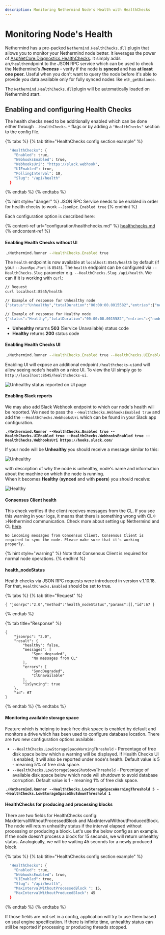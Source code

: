 ```yaml
---
description: Monitoring Nethermind Node's Health with HealthChecks
---
```


# Monitoring Node's Health

Nethermind has a pre-packed `Nethermind.HealthChecks.dll` plugin that allows you to monitor your Nethermind node better. It leverages the power of [AspNetCore.Diagnostics.HealthChecks](https://github.com/Xabaril/AspNetCore.Diagnostics.HealthChecks). It simply adds an`/health`endpoint to the JSON RPC service which can be used to check the Nethermind's _**liveness** -_ verify if the node is **synced** and has **at least one peer.** Useful when you don't want to query the node before it's able to provide you data available only for fully synced nodes like `eth_getBalance`.

The `Nethermind.HealthChecks.dll`plugin will be automatically loaded on Nethermind start.

## Enabling and configuring Health Checks

The health checks need to be additionally enabled which can be done either through `--HealthChecks.*` flags or by adding a `"HealthChecks"` section to the config file.&#x20;

{% tabs %}
{% tab title="HealthChecks config section example" %}
```bash
  "HealthChecks": {
    "Enabled": true,
    "WebhooksEnabled": true,
    "WebhooksUri": "https://slack.webhook",
    "UIEnabled": true,
    "PollingInterval": 10,
    "Slug": "/api/health"
  }
```
{% endtab %}
{% endtabs %}

{% hint style="danger" %}
JSON RPC Service needs to be enabled in order for health checks to work `--JsonRpc.Enabled true`
{% endhint %}

Each configuration option is described here:&#x20;

{% content-ref url="configuration/healthchecks.md" %}
[healthchecks.md](configuration/healthchecks.md)
{% endcontent-ref %}

#### Enabling Health Checks without UI&#x20;

```bash
./Nethermind.Runner --HealthChecks.Enabled true
```

The `health` endpoint is now available at `localhost:8545/health`  by default (if your `--JsonRpc.Port` is `8545`). The `health` endpoint can be configured via `--HealthChecks.Slug` parameter e.g. `--HealthChecks.Slug /api/health`. We can if it is working with `curl`:

```bash
// Request
curl localhost:8545/health

// Example of response for Unhealthy node
{"status":"Unhealthy","totalDuration":"00:00:00.0015582","entries":{"node-health":{"data":{},"description":"The node has 0 peers connected","duration":"00:00:00.0003881","status":"Unhealthy","tags":[]}}}

// Example of response for Healthy node
{"status":"Healthy","totalDuration":"00:00:00.0015582","entries":{"node-health":{"data":{},"description":"The node is now fully synced with a network, number of peers: 99","duration":"00:00:00.0003881","status":"Healthy","tags":[]}}}
```

* **Unhealthy** returns **503** (Service Unavailable) status code
* **Healthy** returns **200** status code

#### Enabling Health Checks UI

```bash
./Nethermind.Runner --HealthChecks.Enabled true --HealthChecks.UIEnabled true
```

Enabling UI will expose an additional endpoint `/healthchecks-ui`and will allow seeing node's health on a nice UI. To view the UI simply go to `http://localhost:8545/healthchecks-ui`.

![Unhealthy status reported on UI page](<../.gitbook/assets/image (76).png>)

#### Enabling Slack reports

We may also add Slack Webhook endpoint to which our node's health will be reported. We need to pass the `--HealthChecks.WebhooksEnabled true` and add  the `--HealthChecks.WebhooksUri` which can be found in your Slack app configuration.

<pre class="language-bash"><code class="lang-bash"><strong>./Nethermind.Runner --HealthChecks.Enabled true --HealthChecks.UIEnabled true --HealthChecks.WebhooksEnabled true --HealthChecks.WebhooksUri https://hooks.slack.com/
</strong></code></pre>

If your node will be **Unhealthy** you should receive a message similar to this:

![Unhealthy](../.gitbook/assets/unhealthy.png)

with description of why the node is unhealthy, node's name and information about the machine on which the node is running.\
When it becomes **Healthy** (**synced** and with **peers**) you should receive:

![Healthy](<../.gitbook/assets/image (46).png>)

#### Consensus Client health

This check verifies if the client receives messages from the CL. If you see this warning in your logs, it means that there is something wrong with CL<->Nethermind communication. Check more about setting up Nethermind and CL [here](../first-steps-with-nethermind/running-nethermind-post-merge.md).

```
No incoming messages from Consensus Client. Consensus Client is required to sync the node. Please make sure that it's working properly.
```

{% hint style="warning" %}
Note that Consensus Client is required for normal node operations.
{% endhint %}

#### health\_nodeStatus

Health checks via JSON RPC requests were introduced in version v.1.10.18. For that,  `HealthChecks.Enabled` should be set to true.

{% tabs %}
{% tab title="Request" %}
```
{ "jsonrpc":"2.0","method":"health_nodeStatus","params":[],"id":67 }
```
{% endtab %}

{% tab title="Response" %}
```
{
    "jsonrpc": "2.0",
    "result": {
        "healthy": false,
        "messages": [
            "Sync degraded",
            "No messages from CL"
        ],
        "errors": [
            "SyncDegraded",
            "ClUnavailable"
        ],
        "isSyncing": true
    },
    "id": 67
}
```
{% endtab %}
{% endtabs %}

#### Monitoring available storage space

Feature which is helping to track free disk space is enabled by default and monitors a drive which has been used to configure database location. There are two new configuration options available:

* `--HealthChecks.LowStorageSpaceWarningThreshold` - Percentage of free disk space below which a warning will be displayed. If Health Checks UI is enabled, it will also be reported under node's health. Default value is 5 - meaning 5% of free disk space.
* `--HealthChecks.LowStorageSpaceShutdownThreshold` - Percentage of available disk space below which node will shutdown to avoid database corruption. Default value is 1 - meaning 1% of free disk space.

<pre><code><strong>./Nethermind.Runner --HealthChecks.LowStorageSpaceWarningThreshold 5 --HealthChecks.LowStorageSpaceShutdownThreshold 1
</strong></code></pre>

#### HealthChecks for producing and processing blocks

There are two fields for HealthChecks config: MaxIntervalWithoutProcessedBlock and MaxIntervalWithoutProducedBlock. The node will return unhealthy status if the interval elapsed without processing or producing a block. Let's use the below config as an example. If the node doesn't process a block for 15 seconds, we will return unhealthy status. Analogically, we will be waiting 45 seconds for a newly produced block.

{% tabs %}
{% tab title="HealthChecks config section example" %}
```bash
  "HealthChecks": {
    "Enabled": true,
    "WebhooksEnabled": true,
    "UIEnabled": true,
    "Slug": "/api/health",
    "MaxIntervalWithoutProcessedBlock ": 15,
    "MaxIntervalWithoutProducedBlock": 45
  }
```
{% endtab %}
{% endtabs %}

If those fields are not set in a config, application will try to use them based on seal engine specification. If there is infinite time, unhealthy status can still be reported if processing or producing threads stopped.
